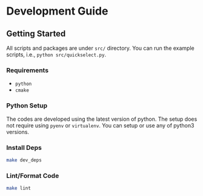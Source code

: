 # Development Guide

## Getting Started

All scripts and packages are under `src/` directory. You can run the example scripts, i.e., `python src/quickselect.py`.

### Requirements
* `python`
* `cmake`

### Python Setup

The codes are developed using the latest version of python.
The setup does not require using `pyenv` or `virtualenv`. You can setup or use any of python3 versions.

### Install Deps

```sh
make dev_deps
```

### Lint/Format Code

```sh
make lint
```
